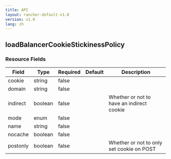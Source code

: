 ```yaml
---
title: API
layout: rancher-default-v1.0
version: v1.0
lang: zh
---
```


## loadBalancerCookieStickinessPolicy





### Resource Fields

Field | Type | Required | Default | Description
---|---|---|---|---
cookie | string | false |  | 
domain | string | false |  | 
indirect | boolean | false |  | Whether or not to have an indirect cookie
mode | enum | false |  | 
name | string | false |  | 
nocache | boolean | false |  | 
postonly | boolean | false |  | Whether or not to only set cookie on POST

